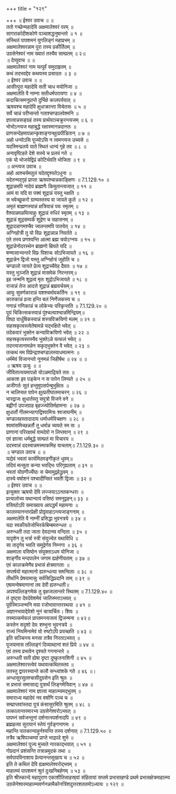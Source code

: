 +++
title = "१२९"

+++
॥ ईश्वर उवाच ॥ ॥  
ततो गच्छेन्महादेवि अक्षमालेश्वरं परम् ॥  
सागरार्कादीशकोणे पञ्चाशद्धनुषान्तरे ॥ १ ॥  
संस्थितं पापशमनं युगलिङ्गं महाप्रभम् ॥  
अक्षमालेश्वरन्नाम पुरा तस्य प्रकीर्तितम् ॥  
उग्रसेनेश्वरं नाम ख्यातं तस्यैव साम्प्रतम् ॥ २॥  
॥ देव्युवाच ॥ ॥  
अक्षमालेश्वरं नाम यत्पूर्वं समुदाहृतम् ॥  
कथं तदभवद्देव कथयस्व प्रसादतः ॥ ३ ॥  
॥ ईश्वर उवाच ॥ ॥  
आसीत्पुरा महादेवि सती चाध मयोनिजा ॥  
अक्षमालेति वै नाम्ना सतीधर्मपरायणा ॥ ४ ॥  
कदाचित्समनुप्राप्ते दुर्भिक्षे कालपर्ययात् ॥  
ऋषयश्च महादेवि क्षुधाक्रान्ता विचेतसः ॥ ५ ॥  
सर्वे चान्नं परीप्सन्तो गताश्चण्डालवेश्मनि ॥  
ज्ञात्वान्नसङ्ग्रहं तस्य प्रार्थयाञ्चक्रुरन्त्यजम् ॥ ६ ॥  
भोभोऽन्त्यज महाबुद्धे रक्षास्मानन्नदानतः ॥  
प्राणसन्देहमापन्नान्कृशाङ्गान्क्षुत्प्रपीडितान् ॥ ७ ॥  
अहो धन्योऽसि पूज्योऽसि न त्वमन्त्यज उच्यसे ॥  
यदस्मिन्प्रलये याते स्थितं धान्यं गृहे तव ॥ ८ ॥  
अनावृष्टिहते देशे सस्ये च प्रलयं गते ॥  
एकं यो भोजयेद्विप्रं कोटिर्भवति भोजिता ॥ ९ ॥  
॥ अन्त्यज उवाच ॥  
अहो आश्चर्यमतुलं यदेतद्दृश्यतेऽधुना ॥  
यदेतन्मद्गृहं प्राप्ता ऋषयश्चान्नकाङ्क्षिणः ॥ 7.1.129.१० ॥  
शूद्रान्नमपि नादेयं ब्राह्मणैः किमुतान्त्यजात् ॥ ११ ॥  
आमं वा यदि वा पक्वं शूद्रान्नं यस्तु भक्षति ॥  
स भवेच्छूकरो ग्राम्यस्तस्य वा जायते कुले ॥ १२ ॥  
अमृतं बाह्मणस्यान्नं क्षत्रियान्नं पयः स्मृतम् ॥  
वैश्यान्नमन्नमित्याहुः शूद्रान्नं रुधिरं स्मृतम् ॥ १३ ॥  
शूद्रान्नं शूद्रसम्पर्कं शूद्रेण च सहासनम् ॥  
शूद्रादन्नागमश्चैव ज्वलन्तमपि पातयेत् ॥ १४ ॥  
अग्निहोत्री तु यो विप्रः शूद्रान्नान्न निवर्तते ॥  
एते तस्य प्रणश्यन्ति आत्मा ब्रह्म त्रयोऽग्नयः ॥ १५ ॥  
शूद्रान्नेनोदरस्थेन ब्राह्मणो म्रियते यदि ॥  
षण्मासाभ्यन्तरे विप्रः पिशाचः सोऽभिजायते ॥ १६ ॥  
शूद्रान्नेन द्विजो यस्तु अग्निहोत्रं जुहोति च ॥  
चण्डालो जायते प्रेत्य शूद्राच्चैवेह दैवतः ॥ १७ ॥  
यस्तु भुञ्जति शूद्रान्नं मासमेकं निरन्तरम्॥  
इह जन्मनि शूद्रत्वं मृतः शूद्रोऽभिजायते ॥ १८ ॥  
राजान्नं तेज आदत्ते शूद्रान्नं ब्रह्मवर्चसम्॥  
आयुः सुवर्णकारान्नं यशश्चर्मावकर्तिनः ॥ १९ ॥  
कारुकान्नं प्रजा हन्ति बलं निर्णेजकस्य च ॥  
गणान्नं गणिकान्नं च लोकेभ्यः परिकृन्तति ॥ 7.1.129.२० ॥  
पूयं चिकित्सकस्यान्नं पुंश्चल्याश्चान्नमिन्द्रियम्॥  
विष्ठा वार्धुषिकस्यान्नं शस्त्रविक्रयिणो मलम् ॥ २१ ॥  
सहस्रकृत्वस्त्वेतेषामन्ने यद्भक्षिते भवेत् ॥  
तदेकवारं भुक्तेन कन्याविक्रयिणो भवेत् ॥ २२ ॥  
सहस्रकृत्वस्तस्यैव भुक्तेऽन्ने यत्फलं भवेत् ॥  
तदन्त्यजानामन्नेन सकृद्भुक्तेन वै भवेत् ॥ २३ ॥  
तत्कथं मम विप्रेन्द्राश्चण्डालस्याधमात्मनः ॥  
धर्ममेवं विजानन्तो नूनमन्नं जिहीर्षथ ॥ २४ ॥ ॥  
॥ ऋषय ऊचुः ॥ ॥  
जीवितात्ययमापन्नो योऽन्नमाद्रियते ततः ॥  
आकाश इव पङ्केन न स पापेन लिप्यते ॥ २५ ॥  
अजीगर्तः सुतं हन्तुमुपसर्पन्बुभुक्षितः ॥  
न चालिप्यत पापेन क्षुत्प्रतीघातमाचरन् ॥ २६ ॥  
भारद्वाजः क्षुधार्तस्तु सपुत्रो विजने वने ॥  
बह्वीर्गा उपजग्राह बृहज्ज्योतिर्महामनाः ॥ २७ ॥  
क्षुधार्तो गीतमभ्यागाद्विश्वामित्रः श्वजाघनीम् ॥  
चण्डालहस्तादादाय धर्माधर्मविचक्षणः ॥ २८ ॥  
श्वमांसमिच्छन्नर्तौ तु धर्मान्न च्ययते स्म सः ॥  
प्राणानां परिरक्षार्थं वामदेवो न लिप्तवान् ॥ २९ ॥  
एवं ज्ञात्वा धर्मबुद्धे साम्प्रतं मा विचारय ॥  
ददस्वान्नं ददस्वान्नमस्माकमिह याचताम्॥ 7.1.129.३० ॥  
॥ चण्डाल उवाच ॥ ॥  
यद्येवं भवतां कार्यमिदमङ्गीकृतं धुवम्॥  
तदियं मत्सुता कन्या भवद्भिः परिगृह्यताम् ॥ ३१ ॥  
भवतां योग्रणीर्ज्येष्ठः स चेमामुद्वहेद्ध्रुवम् ॥  
दास्ये वर्षाशनं पश्चादीप्सितं भवतां द्विजाः ॥ ३२ ॥  
॥ ईश्वर उवाच ॥ ॥  
इत्युक्ता ऋषयो देवि लज्जयाऽऽनतकन्धराः ॥  
प्रत्यालोच्य यथान्यायं वसिष्ठं समनूद्वहन्॥ ३३ ॥  
वसिष्ठोऽपि समाख्याय आपद्धर्मं महामनाः ॥  
कालस्यानन्तरप्रेक्षी प्रोद्ववाहाऽन्त्यजाङ्गनाम् ॥  
अक्षमालेति वै नाम्नीं प्रसिद्धा भुवनत्रये ॥ ३४ ॥  
यदा स्वकीयतेजोभिरर्कबिम्बमरुन्धत ॥  
अरुन्धती तदा जाता देवदानव वन्दिता ॥ ३५ ॥  
यादृशेन तु भर्त्रा स्त्री संयुज्येत यथाविधि ॥  
सा तादृगेव भवति समुद्रेणेव निम्नगा ॥ ३६ ॥  
अक्षमाला वसिष्ठेन संयुक्ताऽधम योनिजा ॥  
शार्ङ्गीव मन्दपालेन जगाम ह्यर्हणीयताम् ॥ ३७ ॥  
एवं कालक्रमेणैव प्रभासं क्षेत्रमागताः ॥  
सप्तर्षयो महात्मानो ह्यरुन्धत्या समन्विताः ॥ ३८ ॥  
तीर्थानि प्रेषयामासुः सर्वसिद्धिप्रदानि ताम् ॥ ३९ ॥  
एषामन्वेषमाणानां तव देवी ह्यरुन्धती॥  
अपश्यल्लिङ्गमेकं तु वृक्षजालान्तरे स्थितम् ॥ 7.1.129.४० ॥  
तं दृष्ट्वा देवदेवेशमेवं जातिस्मराऽभवत् ॥  
पूर्वस्मिञ्जन्मनि मया रजोभावान्तरस्थया ॥ ४१ ॥  
अज्ञानभावाद्देवेशो नूनं चात्रार्चितः। शिवः ॥  
तस्मात्कर्मफलं प्राप्तमन्त्यजत्वं द्विजन्मना ॥ ४२॥  
कस्तेन सदृशो देवः शम्भुना भुवनत्रये ॥  
राज्यं नियमिनामेवं यो रुष्टोऽपि प्रयच्छति ॥ ४३ ॥  
इति सञ्चिन्त्य मनसा तत्रैव निरताऽभवत् ॥  
पूजयामास तल्लिङ्गं दिव्याब्दानां शतं प्रिये ॥ ४४ ॥  
एवं तस्य प्रभावेन दृश्यते गगनान्तरे ॥  
अरुन्धती सती ह्येषा दृष्टा दुष्कृतनाशिनी ॥ ४५ ॥  
अक्षमालेश्वरस्त्वेवं यथावत्कथितस्तव ॥  
ततस्तु द्वापरस्यान्ते कलौ सन्ध्यांशके गते ॥ ४६ ॥।  
अन्धासुरसुतश्चासीदुग्रसेन इति श्रुतः ॥  
स प्रभासं समासाद्य पुत्रार्थं लिङ्गमेयिवान् ॥ ४७ ॥  
अक्षमालेश्वरं नाम ज्ञात्वा माहात्म्यमद्भुतम् ॥  
समाराध्य महादेवं नव वर्षाणि पञ्च च ॥  
सम्प्राप्तवांस्तदा पुत्रं कंसासुरमिति श्रुतम् ॥ ४८ ॥  
तत्कालान्तरमारभ्य उग्रसेनेश्वरोऽभवत् ॥  
पापघ्नं सर्वजन्तूनां दर्शनात्स्पर्शनादपि ॥ ४९ ॥  
ब्रह्महत्या सुरापानं स्तेयं गुर्वङ्गनागमः ॥  
महान्ति पातकान्याहुर्नश्यन्ति तस्य दर्शनात् ॥ 7.1.129.५० ॥  
तत्रैव ऋषिपञ्चम्यां प्राप्ते भाद्रपदे शुभे ॥  
अक्षमालेश्वरं पूज्य मुच्यते नारकाद्भयात् ॥ ५१ ॥  
गोप्रदानं प्रशंसन्ति तत्रान्नमुदकं तथा ॥  
सर्वपापविनाशाय प्रेत्यानन्तसुखाय च ॥ ५२ ॥  
इति ते कथितं देवि ह्यक्षमालेश्वरोद्भवम् ॥  
माहात्म्यं पापशमनं श्रुतं दुःखनिबर्हणम् ॥ ५३ ॥  
इति श्रीस्कान्दे महापुराण एकाशीतिसाहस्र्यां संहितायां सप्तमे प्रभासखण्डे प्रथमे प्रभासक्षेत्रमाहात्म्य उग्रसेनेश्वरमाहात्म्यवर्णनन्नामैकोनत्रिंशदुत्तरशततमोऽध्यायः ॥ १२९ ॥